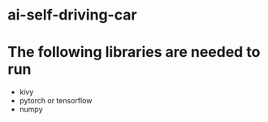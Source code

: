 # ai-self-driving-car

# The following libraries are needed to run
* kivy
* pytorch or tensorflow
* numpy
